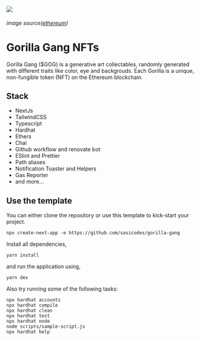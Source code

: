 
![](https://cloudflare-ipfs.com/ipfs/QmX6BtuiAQmjLpbqzyBWxRieR4PxSquCzjuFd3vsr1fAGj)
###### image source([ethereum](https://ethereum.org/))

# Gorilla Gang NFTs
Gorilla Gang ($GOG) is a generative art collectables, randomly generated with different traits like color, eye and backgrouds. Each Gorilla is a unique, non-fungible token (NFT) on the Ethereum blockchain.
## Stack
 - NextJs
 - TailwindCSS
 - Typescript
 - Hardhat
 - Ethers
 - Chai
 - Github workflow and renovate bot
 - ESlint and Prettier
 - Path aliases
 - Notification Toaster and Helpers
 - Gas Reporter
 - and more...

## Use the template

You can either clone the repository or use this template to kick-start your project.
```
npx create-next-app -e https://github.com/sasicodes/gorilla-gang
```

Install all dependencies,

```
yarn install
```

and run the application using,

```
yarn dev
```

Also try running some of the following tasks:

```shell
npx hardhat accounts
npx hardhat compile
npx hardhat clean
npx hardhat test
npx hardhat node
node scripts/sample-script.js
npx hardhat help
```